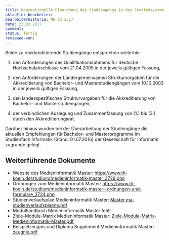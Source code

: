 ```yaml
---
title: Konzeptionelle Einordnung des Studiengangs in das Studiensystem
aktueller-bearbeiter: 
bearbeiterhistorie: MW 23.2.17
date: 23.02.2017
comment:
status: fertig
reviewed-von:
---
```


Beide zu reakkreditierende Studiengänge entsprechen weiterhin

1. den Anforderungen des Qualifikationsrahmens für deutsche Hochschulabschlüsse vom 21.04.2005 in der jeweils gültigen Fassung,

2. den Anforderungen der Ländergemeinsamen Strukturvorgaben für die Akkreditierung von Bachelor- und Masterstudiengängen vom 10.10.2003 in der jeweils gültigen Fassung,

3. den landesspezifischen Strukturvorgaben für die Akkreditierung von Bachelor- und Masterstudiengängen,

4. der verbindlichen Auslegung und Zusammenfassung von (1.) bis (3.) durch den Akkreditierungsrat.

Darüber hinaus wurden bei der Überarbeitung der Studiengänge die aktuellen Empfehlungen für Bachelor- und Masterprogramme im Studienfach Informatik (Stand: 01.07.2016) der Gesellschaft für Informatik zugrunde gelegt.

## Weiterführende Dokumente
- Website des Medieninformatik Master: <a href="https://www.th-koeln.de/studium/medieninformatik-master_3729.php">https://www.th-koeln.de/studium/medieninformatik-master_3729.php</a>
- Ordnungen zum Medieninformatik Master: <a href="https://www.th-koeln.de/studium/medieninformatik-master--ordnungen-und-formulare_3724.php">https://www.th-koeln.de/studium/medieninformatik-master--ordnungen-und-formulare_3724.php</a>
- Studienverlaufsplan Medieninformatik Master: <a href="../anhaenge/Master ma-studienverlaufsplaene.pdf">Master ma-studienverlaufsplaene.pdf</a>
- Modulhandbuch Medieninformatik Master fehlt
- Ziele-Module-Matrix Medieninformatik Master: <a href="../anhaenge/Ziele-Module-Matrix-Medieninformatik-Master.pdf">Ziele-Module-Matrix-Medieninformatik-Master.pdf</a>
- Beispielzeugnis und Diploma Supplement Medieninformatik Master: <a href="../anhaenge/ma-zeugnis.pdf">zeugnis.pdf</a>
